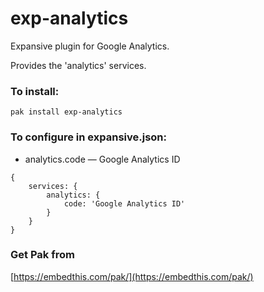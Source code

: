 exp-analytics
===

Expansive plugin for Google Analytics.

Provides the 'analytics' services.

### To install:

    pak install exp-analytics

### To configure in expansive.json:

* analytics.code &mdash; Google Analytics ID


```
{
    services: {
        analytics: {
            code: 'Google Analytics ID'
        }
    }
}
```

### Get Pak from

[https://embedthis.com/pak/](https://embedthis.com/pak/)
